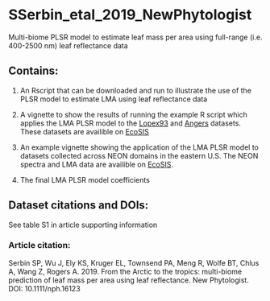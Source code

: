 # SSerbin_etal_2019_NewPhytologist
Multi-biome PLSR model to estimate leaf mass per area using full-range (i.e. 400-2500 nm) leaf reflectance data


## Contains:
1) An Rscript that can be downloaded and run to illustrate the use of the PLSR model to estimate LMA using leaf reflectance data

2) A vignette to show the results of running the example R script which applies the LMA PLSR model to the [Lopex93](https://ecosis.org/#result/13aef0ce-dd6f-4b35-91d9-28932e506c41) and [Angers](https://ecosis.org/#result/2231d4f6-981e-4408-bf23-1b2b303f475e) datasets. These datasets are availible on [EcoSIS](https://ecosis.org "EcoSIS") 

3) An example vignette showing the application of the LMA PLSR model to datasets collected across NEON domains in the eastern U.S. The NEON spectra and LMA data are availible on [EcoSIS](https://ecosis.org/#result/5617da17-c925-49fb-b395-45a51291bd2d "NEON Data").

4) The final LMA PLSR model coefficients 


## Dataset citations and DOIs:
See table S1 in article supporting information


### Article citation:
Serbin SP, Wu J, Ely KS, Kruger EL, Townsend PA, Meng R, Wolfe BT, Chlus A, Wang Z, Rogers A. 2019. From the Arctic to the tropics: multi-biome prediction of leaf mass per area using leaf reflectance. New Phytologist. DOI: 10.1111/nph.16123
